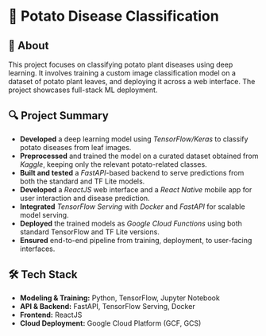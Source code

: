 # 🥔 **Potato Disease Classification**

## 📖 **About**

This project focuses on classifying potato plant diseases using deep learning. It involves training a custom image classification model on a dataset of potato plant leaves, and deploying it across a web interface. The project showcases full-stack ML deployment.

## 🔍 **Project Summary**

- **Developed** a deep learning model using *TensorFlow/Keras* to classify potato diseases from leaf images.  
- **Preprocessed** and trained the model on a curated dataset obtained from *Kaggle*, keeping only the relevant potato-related classes.   
- **Built and tested** a *FastAPI*-based backend to serve predictions from both the standard and TF Lite models.  
- **Developed** a *ReactJS* web interface and a *React Native* mobile app for user interaction and disease prediction.  
- **Integrated** *TensorFlow Serving* with *Docker* and *FastAPI* for scalable model serving.  
- **Deployed** the trained models as *Google Cloud Functions* using both standard TensorFlow and TF Lite versions.  
- **Ensured** end-to-end pipeline from training, deployment, to user-facing interfaces.

## 🛠️ **Tech Stack**

- **Modeling & Training:** Python, TensorFlow, Jupyter Notebook  
- **API & Backend:** FastAPI, TensorFlow Serving, Docker  
- **Frontend:** ReactJS   
- **Cloud Deployment:** Google Cloud Platform (GCF, GCS)
